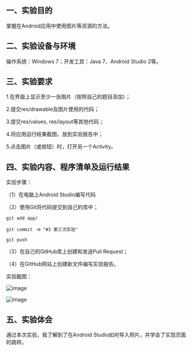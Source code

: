 ## 一、实验目的
掌握在Android应用中使用图片等资源的方法。
## 二、实验设备与环境
操作系统：Windows 7；开发工具：Java 7、Android Studio 2等。
## 三、实验要求
1.在界面上显示至少一张图片（按照自己的题目添加）；

2.提交res/drawable及图片使用的代码；

3.提交res/values, res/layout等其他代码；

4.将应用运行结果截图，放到实验报告中；

5.点击图片（或按钮）时，打开另一个Activity。

## 四、实验内容、程序清单及运行结果
实验步骤：

（1）在电脑上Android Studio编写代码

（2）使用Git将代码提交到自己的库中；

    git add app/

    git commit -m "#3 第三次实验"

    git push

（3）在自己的GitHub库上创建和发送Pull Request；

（4）在GitHub网站上创建新文件编写实验报告。

实验截图：

![image](https://github.com/czwly/android-labs-2018/blob/master/Soft1614080902140/cover.png)

![image](https://github.com/czwly/android-labs-2018/blob/master/Soft1614080902140/home.png)


## 五、实验体会
通过本次实验，我了解到了在Android Studio如何导入照片，并学会了实现页面的跳转。
